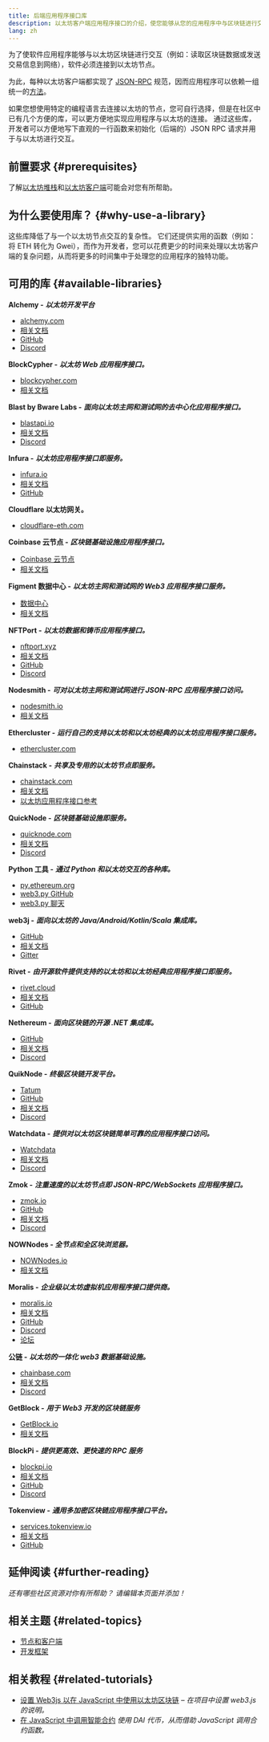 ```yaml
---
title: 后端应用程序接口库
description: 以太坊客户端应用程序接口的介绍，使您能够从您的应用程序中与区块链进行交互。
lang: zh
---
```


为了使软件应用程序能够与以太坊区块链进行交互（例如：读取区块链数据或发送交易信息到网络），软件必须连接到以太坊节点。

为此，每种以太坊客户端都实现了 [JSON-RPC](/developers/docs/apis/json-rpc/) 规范，因而应用程序可以依赖一组统一的[方法](/developers/docs/apis/json-rpc/#json-rpc-methods)。

如果您想使用特定的编程语言去连接以太坊的节点，您可自行选择，但是在社区中已有几个方便的库，可以更方便地实现应用程序与以太坊的连接。 通过这些库，开发者可以方便地写下直观的一行函数来初始化（后端的）JSON RPC 请求并用于与以太坊进行交互。

## 前置要求 \{#prerequisites}

了解[以太坊堆栈](/developers/docs/ethereum-stack/)和[以太坊客户端](/developers/docs/nodes-and-clients/)可能会对您有所帮助。

## 为什么要使用库？ \{#why-use-a-library}

这些库降低了与一个以太坊节点交互的复杂性。 它们还提供实用的函数（例如：将 ETH 转化为 Gwei），而作为开发者，您可以花费更少的时间来处理以太坊客户端的复杂问题，从而将更多的时间集中于处理您的应用程序的独特功能。

## 可用的库 \{#available-libraries}

**Alchemy -** **_以太坊开发平台_**

- [alchemy.com](https://www.alchemy.com/)
- [相关文档](https://docs.alchemyapi.io/)
- [GitHub](https://github.com/alchemyplatform)
- [Discord](https://discord.com/invite/A39JVCM)

**BlockCypher -** **_以太坊 Web 应用程序接口。_**

- [blockcypher.com](https://www.blockcypher.com/)
- [相关文档](https://www.blockcypher.com/dev/ethereum/)

**Blast by Bware Labs -** **_面向以太坊主网和测试网的去中心化应用程序接口。_**

- [blastapi.io](https://blastapi.io/)
- [相关文档](https://docs.blastapi.io)
- [Discord](https://discord.com/invite/VPkWESgtvV)

**Infura -** **_以太坊应用程序接口即服务。_**

- [infura.io](https://infura.io)
- [相关文档](https://infura.io/docs)
- [GitHub](https://github.com/INFURA)

**Cloudflare 以太坊网关。**

- [cloudflare-eth.com](https://cloudflare-eth.com)

**Coinbase 云节点 -** **_区块链基础设施应用程序接口。_**

- [Coinbase 云节点](https://www.coinbase.com/cloud/products/node)
- [相关文档](https://docs.cloud.coinbase.com/node/reference/welcome-to-node)

**Figment 数据中心 -** **_以太坊主网和测试网的 Web3 应用程序接口服务。_**

- [数据中心](https://www.figment.io/datahub)
- [相关文档](https://docs.figment.io/introduction/what-is-datahub)

**NFTPort -** **_以太坊数据和铸币应用程序接口。_**

- [nftport.xyz](https://www.nftport.xyz/)
- [相关文档](https://docs.nftport.xyz/)
- [GitHub](https://github.com/nftport/)
- [Discord](https://discord.com/invite/K8nNrEgqhE)

**Nodesmith -** **_可对以太坊主网和测试网进行 JSON-RPC 应用程序接口访问。_**

- [nodesmith.io](https://nodesmith.io/network/ethereum/)
- [相关文档](https://nodesmith.io/docs/#/ethereum/apiRef)

**Ethercluster -** **_运行自己的支持以太坊和以太坊经典的以太坊应用程序接口服务。_**

- [ethercluster.com](https://www.ethercluster.com/)

**Chainstack -** **_共享及专用的以太坊节点即服务。_**

- [chainstack.com](https://chainstack.com)
- [相关文档](https://docs.chainstack.com)
- [以太坊应用程序接口参考](https://docs.chainstack.com/api/ethereum/ethereum-api-reference)

**QuickNode -** **_区块链基础设施即服务。_**

- [quicknode.com](https://quicknode.com)
- [相关文档](https://www.quicknode.com/docs)
- [Discord](https://discord.gg/NaR7TtpvJq)

**Python 工具 -** **_通过 Python 和以太坊交互的各种库。_**

- [py.ethereum.org](http://python.ethereum.org/)
- [web3.py GitHub](https://github.com/ethereum/web3.py)
- [web3.py 聊天](https://gitter.im/ethereum/web3.py)

**web3j -** **_面向以太坊的 Java/Android/Kotlin/Scala 集成库。_**

- [GitHub](https://github.com/web3j/web3j)
- [相关文档](https://docs.web3j.io/)
- [Gitter](https://gitter.im/web3j/web3j)

**Rivet -** **_由开源软件提供支持的以太坊和以太坊经典应用程序接口即服务。_**

- [rivet.cloud](https://rivet.cloud)
- [相关文档](https://rivet.cloud/docs/)
- [GitHub](https://github.com/openrelayxyz/ethercattle-deployment)

**Nethereum -** **_面向区块链的开源 .NET 集成库。_**

- [GitHub](https://github.com/Nethereum/Nethereum)
- [相关文档](http://docs.nethereum.com/en/latest/)
- [Discord](https://discord.com/invite/jQPrR58FxX)

**QuikNode -** **_终极区块链开发平台。_**

- [Tatum](https://tatum.io/)
- [GitHub](https://github.com/tatumio/)
- [相关文档](https://docs.tatum.io/)
- [Discord](https://discord.gg/EDmW3kjTC9)

**Watchdata -** **_提供对以太坊区块链简单可靠的应用程序接口访问。_**

- [Watchdata](https://watchdata.io/)
- [相关文档](https://docs.watchdata.io/)
- [Discord](https://discord.com/invite/TZRJbZ6bdn)

**Zmok -** **_注重速度的以太坊节点即 JSON-RPC/WebSockets 应用程序接口。_**

- [zmok.io](https://zmok.io/)
- [GitHub](https://github.com/zmok-io)
- [相关文档](https://docs.zmok.io/)
- [Discord](https://discord.gg/fAHeh3ka6s)

**NOWNodes - _全节点和全区块浏览器。_**

- [NOWNodes.io](https://nownodes.io/)
- [相关文档](https://documenter.getpostman.com/view/13630829/TVmFkLwy#intro)

**Moralis -** **_企业级以太坊虚拟机应用程序接口提供商。_**

- [moralis.io](http://moralis.io)
- [相关文档](https://docs.moralis.io/)
- [GitHub](https://github.com/MoralisWeb3)
- [Discord](https://discord.com/invite/KYswaxwEtg)
- [论坛](https://forum.moralis.io/)

**公链 -** **_以太坊的一体化 web3 数据基础设施。_**

- [chainbase.com](https://chainbase.com/)
- [相关文档](https://docs.chainbase.com/)
- [Discord](https://discord.gg/Wx6qpqz4AF)

**GetBlock -** **_用于 Web3 开发的区块链服务_**

- [GetBlock.io](https://getblock.io/)
- [相关文档](https://getblock.io/docs/)

**BlockPi -** **_提供更高效、更快速的 RPC 服务_**

- [blockpi.io](https://blockpi.io/)
- [相关文档](https://docs.blockpi.io/)
- [GitHub](https://github.com/BlockPILabs)
- [Discord](https://discord.com/invite/xTvGVrGVZv)

**Tokenview -** **_通用多加密区块链应用程序接口平台。_**

- [services.tokenview.io](https://services.tokenview.io/)
- [相关文档](https://services.tokeniew/docs?type=api)
- [GitHub](https://github.com/Tokenview)

## 延伸阅读 \{#further-reading}

_还有哪些社区资源对你有所帮助？ 请编辑本页面并添加！_

## 相关主题 \{#related-topics}

- [节点和客户端](/developers/docs/nodes-and-clients/)
- [开发框架](/developers/docs/frameworks/)

## 相关教程 \{#related-tutorials}

- [设置 Web3js 以在 JavaScript 中使用以太坊区块链](/developers/tutorials/set-up-web3js-to-use-ethereum-in-javascript/) _– 在项目中设置 web3.js 的说明。_
- [在 JavaScript 中调用智能合约](/developers/tutorials/calling-a-smart-contract-from-javascript/) _使用 DAI 代币，从而借助 JavaScript 调用合约函数。_
